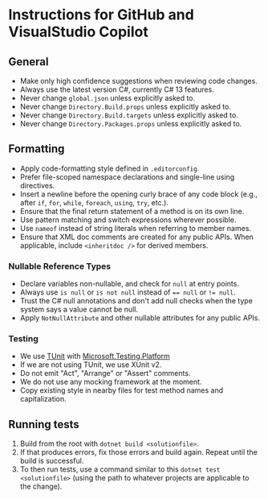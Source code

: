# Instructions for GitHub and VisualStudio Copilot

## General

* Make only high confidence suggestions when reviewing code changes.
* Always use the latest version C#, currently C# 13 features.
* Never change `global.json` unless explicitly asked to.
* Never change `Directory.Build.props` unless explicitly asked to.
* Never change `Directory.Build.targets` unless explicitly asked to.
* Never change `Directory.Packages.props` unless explicitly asked to.

## Formatting

* Apply code-formatting style defined in `.editorconfig`.
* Prefer file-scoped namespace declarations and single-line using directives.
* Insert a newline before the opening curly brace of any code block (e.g., after `if`, `for`, `while`, `foreach`, `using`, `try`, etc.).
* Ensure that the final return statement of a method is on its own line.
* Use pattern matching and switch expressions wherever possible.
* Use `nameof` instead of string literals when referring to member names.
* Ensure that XML doc comments are created for any public APIs. When applicable, include `<inheritdoc />` for derived members.

### Nullable Reference Types

* Declare variables non-nullable, and check for `null` at entry points.
* Always use `is null` or `is not null` instead of `== null` or `!= null`.
* Trust the C# null annotations and don't add null checks when the type system says a value cannot be null.
* Apply `NotNullAttribute` and other nullable attributes for any public APIs.

### Testing

* We use [TUnit](https://github.com/thomhurst/TUnit) with [Microsoft.Testing.Platform](https://learn.microsoft.com/dotnet/core/testing/microsoft-testing-platform-intro)
* If we are not using TUnit, we use XUnit v2.
* Do not emit "Act", "Arrange" or "Assert" comments.
* We do not use any mocking framework at the moment.
* Copy existing style in nearby files for test method names and capitalization.

## Running tests

1. Build from the root with `dotnet build <solutionfile>`.
2. If that produces errors, fix those errors and build again. Repeat until the build is successful.
3. To then run tests, use a command similar to this `dotnet test <solutionfile>` (using the path to whatever projects are applicable to the change).
